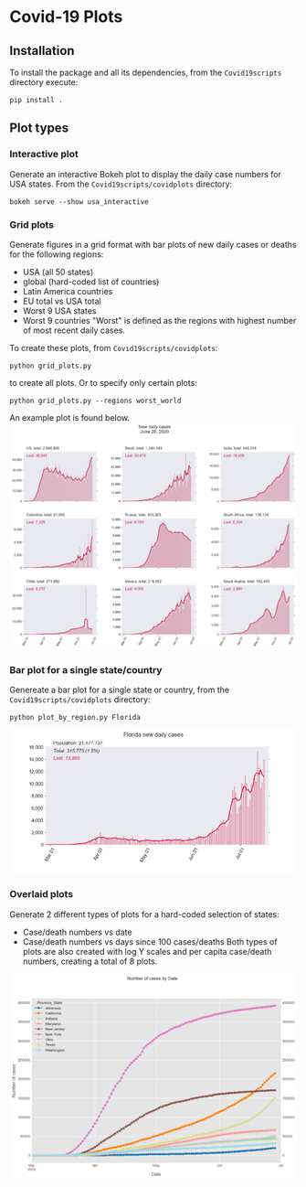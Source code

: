 # Covid-19 Plots

## Installation
To install the package and all its dependencies, from the `Covid19scripts`
directory execute:

```
pip install .
```

## Plot types

### Interactive plot
Generate an interactive Bokeh plot to display the daily case numbers for 
USA states. From the `Covid19scripts/covidplots` directory:

```
bokeh serve --show usa_interactive
```

### Grid plots
Generate figures in a grid format with bar plots of new daily cases or deaths
for the following regions:
* USA (all 50 states)
* global (hard-coded list of countries)
* Latin America countries
* EU total vs USA total
* Worst 9 USA states
* Worst 9 countries
"Worst" is defined as the regions with highest number of most recent daily cases. 

To create these plots, from `Covid19scripts/covidplots`:

```
python grid_plots.py
```

to create all plots. Or to specify only certain plots:

```
python grid_plots.py --regions worst_world
```

An example plot is found below.
![Alt text](covidplots/examples/worst_global_cases.png?raw=true "worst_global_cases.png")

### Bar plot for a single state/country
Genereate a bar plot for a single state or country, from the 
`Covid19scripts/covidplots` directory:

```
python plot_by_region.py Florida
```

![Florida plot](covidplots/examples/Florida_new_cases.png "Florida_new_cases.png")

### Overlaid plots
Generate 2 different types of plots for a hard-coded selection of states:
* Case/death numbers vs date
* Case/death numbers vs days since 100 cases/deaths 
Both types of plots are also created with log Y scales and per capita case/death
numbers, creating a total of 8 plots.

![Alt text](covidplots/examples/usa_cases_date.png?raw=true "usa_cases_date.png")
